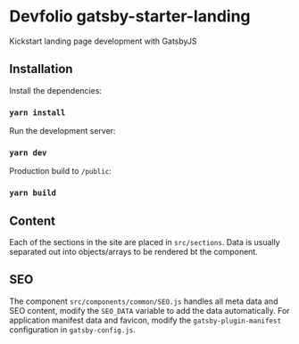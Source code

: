 # Devfolio gatsby-starter-landing

Kickstart landing page development with GatsbyJS

## Installation

Install the dependencies:

### `yarn install`

Run the development server:

### `yarn dev`

Production build to `/public`:

### `yarn build`

## Content

Each of the sections in the site are placed in `src/sections`. Data is usually separated out into objects/arrays to be rendered bt the component.

## SEO

The component `src/components/common/SEO.js` handles all meta data and SEO content, modify the `SEO_DATA` variable to add the data automatically. For application manifest data and favicon, modify the `gatsby-plugin-manifest` configuration in `gatsby-config.js`.
